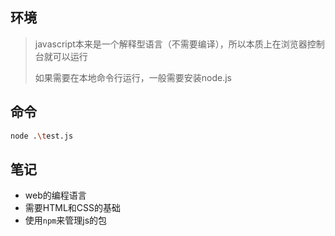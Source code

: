 ## 环境

> javascript本来是一个解释型语言（不需要编译），所以本质上在浏览器控制台就可以运行
> 
> 如果需要在本地命令行运行，一般需要安装node.js


## 命令

```sh
node .\test.js
```


## 笔记

- web的编程语言
- 需要HTML和CSS的基础
- 使用`npm`来管理js的包